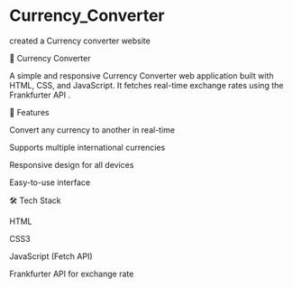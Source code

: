 # Currency_Converter
created a Currency converter website

💱 Currency Converter

A simple and responsive Currency Converter web application built with HTML, CSS, and JavaScript.
It fetches real-time exchange rates using the Frankfurter API
.

📌 Features

Convert any currency to another in real-time

Supports multiple international currencies

Responsive design for all devices

Easy-to-use interface

🛠️ Tech Stack

HTML

CSS3

JavaScript (Fetch API)

Frankfurter API for exchange rate
